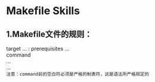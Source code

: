 # Makefile Skills

## 1.Makefile文件的规则：
target ... : prerequisites ... </br>
    command </br>
    ... </br>
    ... </br>
`注意：command前的空白符必须是严格的制表符，这是语法所严格规定的` </br>
